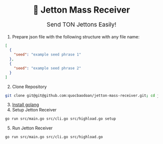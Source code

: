 <p align="center" style="color: #444">
  <h1 align="center">🍭 Jetton Mass Receiver</h1>
</p>
<p align="center" style="font-size: 1.2rem;">Send TON Jettons Easily!</p>

1. Prepare json file with the following structure with any file name:

```json
[
  {
    "seed": "example seed phrase 1"
  },
  {
    "seed": "example seed phrase 2"
  }
]
```

2. Clone Repository

```bash
git clone git@git@github.com:quocbaodoan/jetton-mass-receiver.git; cd jetton-mass-receiver;
```

3. [Install golang](https://go.dev/doc/install)
4. Setup Jetton Receiver

```bash
go run src/main.go src/cli.go src/highload.go setup
```

5. Run Jetton Receiver

```bash
go run src/main.go src/cli.go src/highload.go
```
